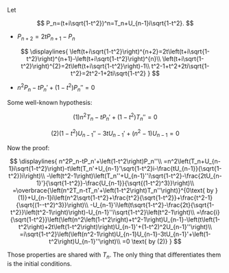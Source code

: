 Let

$$
P_n=(t+i\sqrt{1-t^2})^n=T_n+U_{n-1}i\sqrt{1-t^2}.
$$

+ $P_{n+2}=2tP_{n+1}-P_n$
	
$$
\displaylines{
\left(t+i\sqrt{1-t^2}\right)^{n+2}=2t\left(t+i\sqrt{1-t^2}\right)^{n+1}-\left(t+i\sqrt{1-t^2}\right)^{n}\\
\left(t+i\sqrt{1-t^2}\right)^{2}=2t\left(t+i\sqrt{1-t^2}\right)-1\\
t^2-1+t^2+2ti\sqrt{1-t^2}=2t^2-1+2ti\sqrt{1-t^2}
}
$$
 
+ $n^2P_n-tP_n'+(1-t^2)P_n''=0$


Some well-known hypothesis: 

$$
(1) n^2T_n-tP_n'+\left(1-t^2\right)T_n''=0
$$

$$
(2) \left(1-t^2\right)U_{n-1}''-3tU_{n-1}'+\left(n^2-1\right)U_{n-1}=0
$$

Now the proof:

$$
\displaylines{
n^2P_n-tP_n'+\left(1-t^2\right)P_n''\\
=n^2\left(T_n+U_{n-1}i\sqrt{1-t^2}\right)-t\left(T_n'+U_{n-1}'\sqrt{1-t^2}i-\frac{tU_{n-1}}{\sqrt{1-t^2}}i\right)\\
-\left(t^2-1\right)\left(T_n''+U_{n-1}''i\sqrt{1-t^2}-\frac{2tU_{n-1}'}{\sqrt{1-t^2}}-\frac{U_{n-1}}{\sqrt{(1-t^2)^3}}\right)\\
=\overbrace{\left(n^2T_n-tT_n'+\left(1-t^2\right)T_n''\right)}^{0\text{ by }(1)}+U_{n-1}i\left(n^2\sqrt{1-t^2}+\frac{t^2}{\sqrt{1-t^2}}+\frac{t^2-1}{\sqrt{(1--t^2)^3}}\right)\\
-U_{n-1}'i\left(t\sqrt{1-t^2}-\frac{2t}{\sqrt{1-t^2}}\left(t^2-1\right)\right)-U_{n-1}''i\sqrt{1-t^2}\left(t^2-1\right)\\
=\frac{i}{\sqrt{1-t^2}}\left(\left(n^2\left(1-t^2\right)+t^2-1\right)U_{n-1}-\left(t\left(1-t^2\right)+2t\left(1-t^2\right)\right)U_{n-1}'+(1-t^2)^2U_{n-1}''\right)\\
=i\sqrt{1-t^2}\left(\left(n^2-1\right)U_{n-1}U_{n-1}-3tU_{n-1}'+\left(1-t^2\right)U_{n-1}''\right)\\
=0 \text{ by (2)}
}
$$

Those properties are shared with $T_n$. The only thing that differentiates them is the initial conditions.